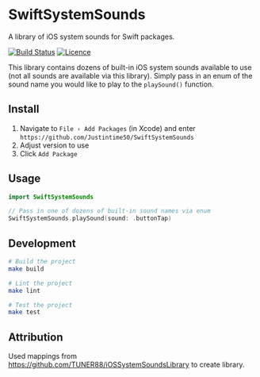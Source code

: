 # SwiftSystemSounds

A library of iOS system sounds for Swift packages.

[![Build Status](https://github.com/Justintime50/SwiftSystemSounds/workflows/build/badge.svg)](https://github.com/Justintime50/SwiftSystemSounds/actions)
[![Licence](https://img.shields.io/github/license/justintime50/SwiftSystemSounds)](LICENSE)

This library contains dozens of built-in iOS system sounds available to use (not all sounds are available via this library). Simply pass in an enum of the sound name you would like to play to the `playSound()` function.

## Install

1. Navigate to `File › Add Packages` (in Xcode) and enter `https://github.com/Justintime50/SwiftSystemSounds`
2. Adjust version to use
3. Click `Add Package`

## Usage

```swift
import SwiftSystemSounds

// Pass in one of dozens of built-in sound names via enum
SwiftSystemSounds.playSound(sound: .buttonTap)
```

## Development

```bash
# Build the project
make build

# Lint the project
make lint

# Test the project
make test
```

## Attribution

Used mappings from <https://github.com/TUNER88/iOSSystemSoundsLibrary> to create library.
